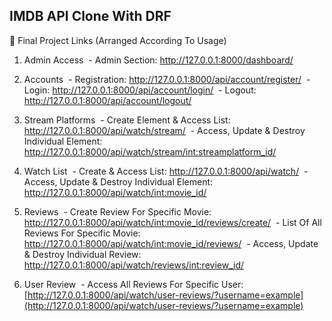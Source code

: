 IMDB API Clone With DRF <br>
---
🔗 Final Project Links (Arranged According To Usage)

1. Admin Access
&nbsp;- Admin Section: http://127.0.0.1:8000/dashboard/

2. Accounts
&nbsp;- Registration: http://127.0.0.1:8000/api/account/register/
&nbsp;- Login: http://127.0.0.1:8000/api/account/login/
&nbsp;- Logout: http://127.0.0.1:8000/api/account/logout/

3. Stream Platforms
&nbsp;- Create Element & Access List: http://127.0.0.1:8000/api/watch/stream/
&nbsp;- Access, Update & Destroy Individual Element: [http://127.0.0.1:8000/api/watch/stream/<int:streamplatform_id>/](http://127.0.0.1:8000/api/watch/stream/<int:streamplatform_id>/)

4. Watch List
&nbsp;- Create & Access List: http://127.0.0.1:8000/api/watch/
&nbsp;- Access, Update & Destroy Individual Element: [http://127.0.0.1:8000/api/watch/<int:movie_id>/](http://127.0.0.1:8000/api/watch/<int:movie_id>/)

5. Reviews
&nbsp;- Create Review For Specific Movie: [http://127.0.0.1:8000/api/watch/<int:movie_id>/reviews/create/](http://127.0.0.1:8000/api/watch/<int:movie_id>/reviews/create/)
&nbsp;- List Of All Reviews For Specific Movie: [http://127.0.0.1:8000/api/watch/<int:movie_id>/reviews/](http://127.0.0.1:8000/api/watch/<int:movie_id>/reviews/)
&nbsp;- Access, Update & Destroy Individual Review: [http://127.0.0.1:8000/api/watch/reviews/<int:review_id>/](http://127.0.0.1:8000/api/watch/reviews/<int:review_id>/)

6. User Review
&nbsp;- Access All Reviews For Specific User: [http://127.0.0.1:8000/api/watch/user-reviews/?username=example](http://127.0.0.1:8000/api/watch/user-reviews/?username=example)
